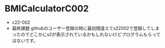 # BMICalculatorC002
- c22-002
- 最終課題
githubのユーザー登録の時に最初間違えてs22002で登録してしまったのでどこかにs2が表示されているかもしれないけどプログラムもらってはないです。
